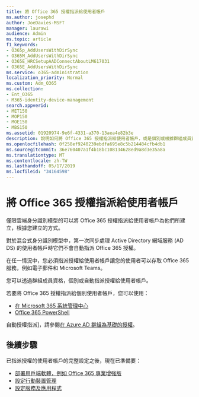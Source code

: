 ```yaml
---
title: 將 Office 365 授權指派給使用者帳戶
ms.author: josephd
author: JoeDavies-MSFT
manager: laurawi
audience: Admin
ms.topic: article
f1_keywords:
- O365p_AddUsersWithDirSync
- O365M_AddUsersWithDirSync
- O365E_HRCSetupAADConnectAboutLM617031
- O365E_AddUsersWithDirSync
ms.service: o365-administration
localization_priority: Normal
ms.custom: Adm_O365
ms.collection:
- Ent_O365
- M365-identity-device-management
search.appverid:
- MET150
- MOP150
- MOE150
- MBS150
ms.assetid: 01920974-9e6f-4331-a370-13aea4e82b3e
description: 說明如何將 Office 365 授權指派給使用者帳戶，或是個別或根據群組成員資格。
ms.openlocfilehash: 0f258ef9240239ebdfa695e8c5b214484cfb4db1
ms.sourcegitcommit: 36e760407a1f4b18bc108134628ed9a8d3e35a8a
ms.translationtype: MT
ms.contentlocale: zh-TW
ms.lasthandoff: 05/17/2019
ms.locfileid: "34164598"
---
```

# <a name="assign-office-365-licenses-to-user-accounts"></a>將 Office 365 授權指派給使用者帳戶

僅限雲端身分識別模型的可以將 Office 365 授權指派給使用者帳戶為他們所建立，根據您建立的方式。

對於混合式身分識別模型中，第一次同步處理 Active Directory 網域服務 (AD DS) 的使用者帳戶時它們不會自動指派 Office 365 授權。

在任一情況中，您必須指派授權給使用者帳戶讓您的使用者可以存取 Office 365 服務，例如電子郵件和 Microsoft Teams。

您可以透過群組成員資格，個別或自動指派授權給使用者帳戶。

若要將 Office 365 授權指派給個別使用者帳戶，您可以使用：

- [在 Microsoft 365 系統管理中心](https://docs.microsoft.com/office365/admin/subscriptions-and-billing/assign-licenses-to-users)
- [Office 365 PowerShell](https://docs.microsoft.com/office365/enterprise/powershell/assign-licenses-to-user-accounts-with-office-365-powershell)

自動授權指派]，請參閱[在 Azure AD 群組為基礎的授權](https://docs.microsoft.com/azure/active-directory/fundamentals/active-directory-licensing-whatis-azure-portal)。

## <a name="next-steps"></a>後續步驟

已指派授權的使用者帳戶的完整設定之後，現在已準備要：

- [部署用戶端軟體，例如 Office 365 專業增強版](https://docs.microsoft.com/DeployOffice/deployment-guide-for-office-365-proplus)
- [設定行動裝置管理](https://support.office.com/article/set-up-mobile-device-management-mdm-in-office-365-dd892318-bc44-4eb1-af00-9db5430be3cd)
- [設定服務及應用程式](configure-services-and-applications.md)
